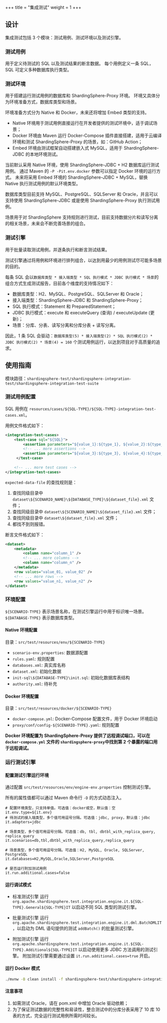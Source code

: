 +++
title = "集成测试"
weight = 1
+++

## 设计

集成测试包括 3 个模块：测试用例、测试环境以及测试引擎。

### 测试用例

用于定义待测试的 SQL 以及测试结果的断言数据。
每个用例定义一条 SQL，SQL 可定义多种数据库执行类型。

### 测试环境

用于搭建运行测试用例的数据库和 ShardingSphere-Proxy 环境。
环境又具体分为环境准备方式，数据库类型和场景。

环境准备方式分为 Native 和 Docker，未来还将增加 Embed 类型的支持。

  - Native 环境用于测试用例直接运行在开发者提供的测试环境中，适于调试场景；
  - Docker 环境由 Maven 运行 Docker-Compose 插件直接搭建，适用于云编译环境和测试 ShardingSphere-Proxy 的场景，如：GitHub Action；
  - Embed 环境由测试框架自动搭建嵌入式 MySQL，适用于 ShardingSphere-JDBC 的本地环境测试。

当前默认采用 Native 环境，使用 ShardingSphere-JDBC + H2 数据库运行测试用例。
通过 Maven 的 `-P -Pit.env.docker` 参数可以指定 Docker 环境的运行方式。
未来将采用 Embed 环境的 ShardingSphere-JDBC + MySQL，替换 Native 执行测试用例的默认环境类型。 

数据库类型目前支持 MySQL、PostgreSQL、SQLServer 和 Oracle，并且可以支持使用 ShardingSphere-JDBC 或是使用 ShardingSphere-Proxy 执行测试用例。

场景用于对 ShardingSphere 支持规则进行测试，目前支持数据分片和读写分离的相关场景，未来会不断完善场景的组合。

### 测试引擎

用于批量读取测试用例，并逐条执行和断言测试结果。

测试引擎通过将用例和环境进行排列组合，以达到用最少的用例测试尽可能多场景的目的。

每条 SQL 会以`数据库类型 * 接入端类型 * SQL 执行模式 * JDBC 执行模式 * 场景`的组合方式生成测试报告，目前各个维度的支持情况如下：

  - 数据库类型：H2、MySQL、PostgreSQL、SQLServer 和 Oracle；
  - 接入端类型：ShardingSphere-JDBC 和 ShardingSphere-Proxy；
  - SQL 执行模式：Statement 和 PreparedStatement；
  - JDBC 执行模式：execute 和 executeQuery (查询) / executeUpdate (更新)；
  - 场景：分库、分表、读写分离和分库分表 + 读写分离。

因此，1 条 SQL 会驱动：`数据库类型(5) * 接入端类型(2) * SQL 执行模式(2) * JDBC 执行模式(2) * 场景(4) = 160` 个测试用例运行，以达到项目对于高质量的追求。

## 使用指南

模块路径：`shardingsphere-test/shardingsphere-integration-test/shardingsphere-integration-test-suite`

### 测试用例配置

SQL 用例在 `resources/cases/${SQL-TYPE}/${SQL-TYPE}-integration-test-cases.xml`。

用例文件格式如下：

```xml
<integration-test-cases>
    <test-case sql="${SQL}">
        <assertion parameters="${value_1}:${type_1}, ${value_2}:${type_2}" expected-data-file="${dataset_file_1}.xml" />
        <!-- ... more assertions -->
        <assertion parameters="${value_3}:${type_3}, ${value_4}:${type_4}" expected-data-file="${dataset_file_2}.xml" />
     </test-case>
    
    <!-- ... more test cases -->
</integration-test-cases>
```

`expected-data-file` 的查找规则是：
  1. 查找同级目录中 `dataset\${SCENARIO_NAME}\${DATABASE_TYPE}\${dataset_file}.xml` 文件；
  2. 查找同级目录中 `dataset\${SCENARIO_NAME}\${dataset_file}.xml` 文件；
  3. 查找同级目录中 `dataset\${dataset_file}.xml` 文件；
  4. 都找不到则报错。

断言文件格式如下：

```xml
<dataset>
    <metadata>
        <column name="column_1" />
        <!-- ... more columns -->
        <column name="column_n" />
    </metadata>
    <row values="value_01, value_02" />
    <!-- ... more rows -->
    <row values="value_n1, value_n2" />
</dataset>
```

### 环境配置

`${SCENARIO-TYPE}` 表示场景名称，在测试引擎运行中用于标识唯一场景。
`${DATABASE-TYPE}` 表示数据库类型。

#### Native 环境配置

目录：`src/test/resources/env/${SCENARIO-TYPE}`

  - `scenario-env.properties`: 数据源配置
  - `rules.yaml`: 规则配置
  - `databases.xml`: 真实库名称
  - `dataset.xml`: 初始化数据
  - `init-sql\${DATABASE-TYPE}\init.sql`: 初始化数据库表结构
  - `authority.xml`: 待补充

#### Docker 环境配置

目录：`src/test/resources/docker/${SCENARIO-TYPE}`

  - `docker-compose.yml`: Docker-Compose 配置文件，用于 Docker 环境启动
  - `proxy/conf/config-${SCENARIO-TYPE}.yaml`: 规则配置

**Docker 环境配置为 ShardingSphere-Proxy 提供了远程调试端口，可以在 `docker-compose.yml` 文件的 `shardingsphere-proxy`中找到第 2 个暴露的端口用于远程调试。**

### 运行测试引擎

#### 配置测试引擎运行环境

通过配置 `src/test/resources/env/engine-env.properties` 控制测试引擎。

所有的属性值都可以通过 Maven 命令行 `-D` 的方式动态注入。

```properties
# 配置环境类型，只支持单值。可选值：docker或空，默认值：空
it.env.type=${it.env}
# 待测试的接入端类型，多个值可用逗号分隔。可选值：jdbc, proxy，默认值：jdbc
it.adapters=jdbc

# 场景类型，多个值可用逗号分隔。可选值：db, tbl, dbtbl_with_replica_query, replica_query
it.scenarios=db,tbl,dbtbl_with_replica_query,replica_query

# 场景类型，多个值可用逗号分隔。可选值：H2, MySQL, Oracle, SQLServer, PostgreSQL
it.databases=H2,MySQL,Oracle,SQLServer,PostgreSQL

# 是否运行附加测试用例
it.run.additional.cases=false
```

#### 运行调试模式

  - 标准测试引擎
    运行 `org.apache.shardingsphere.test.integration.engine.it.${SQL-TYPE}.General${SQL-TYPE}IT` 以启动不同 SQL 类型的测试引擎。

  - 批量测试引擎
    运行 `org.apache.shardingsphere.test.integration.engine.it.dml.BatchDMLIT`，以启动为 DML 语句提供的测试 `addBatch()` 的批量测试引擎。

  - 附加测试引擎
    运行 `org.apache.shardingsphere.test.integration.engine.it.${SQL-TYPE}.Additional${SQL-TYPE}IT` 以启动使用更多 JDBC 方法调用的测试引擎。
    附加测试引擎需要通过设置 `it.run.additional.cases=true` 开启。

#### 运行 Docker 模式

```bash
./mvnw -B clean install -f shardingsphere-test/shardingsphere-integration-test/pom.xml -Pit.env.docker -Dit.adapters=proxy,jdbc -Dit.scenarios=${scenario_name_1,scenario_name_1,scenario_name_n} -Dit.databases=MySQL
```

#### 注意事项

1. 如需测试 Oracle，请在 pom.xml 中增加 Oracle 驱动依赖；
1. 为了保证测试数据的完整性和易读性，整合测试中的分库分表采用了 10 库 10 表的方式，完全运行测试用例所需时间较长。
